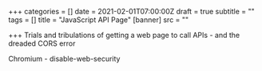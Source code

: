 +++
categories = []
date = 2021-02-01T07:00:00Z
draft = true
subtitle = ""
tags = []
title = "JavaScript API Page"
[banner]
src = ""

+++
Trials and tribulations of getting a web page to call APIs - and the dreaded CORS error

Chromium - disable-web-security